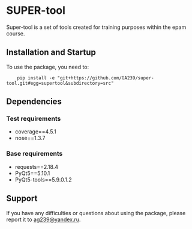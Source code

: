 # SUPER-tool


Super-tool is a set of tools created for training purposes within the epam course.

## Installation and Startup

To use the package, you need to:

```
	pip install -e "git+https://github.com/GA239/super-tool.git#egg=supertool&subdirectory=src"
```

## Dependencies

### Test requirements 

- coverage==4.5.1
- nose==1.3.7

### Base requirements 

- requests==2.18.4
- PyQt5==5.10.1
- PyQt5-tools==5.9.0.1.2

## Support

If you have any difficulties or questions about using the package, please report it to ag239@yandex.ru.

